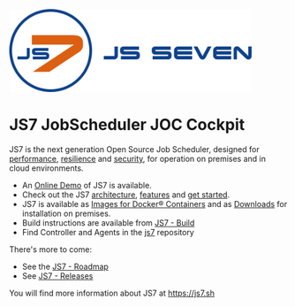 <img alt="logo" width="439" height="150" src="js7-with-name.png"/>

JS7 JobScheduler JOC Cockpit
============================

JS7 is the next generation Open Source Job Scheduler,
designed for [performance](https://kb.sos-berlin.com/x/KcYwAw), [resilience](https://kb.sos-berlin.com/x/MsYwAw) and [security](https://kb.sos-berlin.com/x/L8YwAw), for operation on premises and in cloud environments.

* An [Online Demo](https://www.sos-berlin.com/en/try-out) of JS7 is available.
* Check out the JS7 [architecture](https://kb.sos-berlin.com/x/qoa0Ag), [features](https://kb.sos-berlin.com/x/_cUwAw) and [get started](https://kb.sos-berlin.com/x/0RSGAw).
* JS7 is available as [Images for Docker® Containers](https://kb.sos-berlin.com/x/cw6GAw)
and as [Downloads](https://kb.sos-berlin.com/x/rpfAAw) for installation on premises.
* Build instructions are available from [JS7 - Build](https://kb.sos-berlin.com/x/VhKGAw)
* Find Controller and Agents in the [js7](https://github.com/sos-berlin/js7) repository


There's more to come:

* See the [JS7 - Roadmap](https://kb.sos-berlin.com/x/zgiGAw)
* See [JS7 - Releases](https://kb.sos-berlin.com/x/fIFB)

You will find more information about JS7 at https://js7.sh
